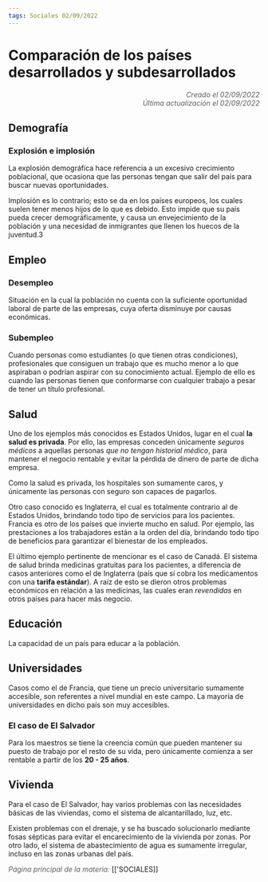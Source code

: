 ```yaml
---
tags: Sociales 02/09/2022
---
```


# Comparación de los países desarrollados y subdesarrollados
<div style="text-align: right; opacity: 0.7; font-style: italic;">Creado el 02/09/2022</div>
<div style="text-align: right; opacity: 0.7; font-style: italic;">Última actualización el 02/09/2022</div>

## Demografía

### Explosión e implosión
La explosión demográfica hace referencia a un excesivo crecimiento poblacional, que ocasiona que las personas tengan que salir del país para buscar nuevas oportunidades.

Implosión es lo contrario; esto se da en los países europeos, los cuales suelen tener menos hijos de lo que es debido. Esto impide que su país pueda crecer demográficamente, y causa un envejecimiento de la población y una necesidad de inmigrantes que llenen los huecos de la juventud.3

## Empleo

### Desempleo
Situación en la cual la población no cuenta con la suficiente oportunidad laboral de parte de las empresas, cuya oferta disminuye por causas económicas.

### Subempleo
Cuando personas como estudiantes (o que tienen otras condiciones), profesionales que consiguen un trabajo que es mucho menor a lo que aspiraban o podrían aspirar con su conocimiento actual.
Ejemplo de ello es cuando las personas tienen que conformarse con cualquier trabajo a pesar de tener un título profesional.

## Salud

Uno de los ejemplos más conocidos es Estados Unidos, lugar en el cual **la salud es privada**. Por ello, las empresas conceden únicamente *seguros médicos* a aquellas personas *que no tengan historial médico*, para mantener el negocio rentable y evitar la pérdida de dinero de parte de dicha empresa.

Como la salud es privada, los hospitales son sumamente caros, y únicamente las personas con seguro son capaces de pagarlos.

Otro caso conocido es Inglaterra, el cual es totalmente contrario al de Estados Unidos, brindando todo tipo de servicios para los pacientes. Francia es otro de los países que invierte mucho en salud. Por ejemplo, las prestaciones a los trabajadores están a la orden del día, brindando todo tipo de beneficios para garantizar el bienestar de los empleados.

El último ejemplo pertinente de mencionar es el caso de Canadá. El sistema de salud brinda medicinas gratuitas para los pacientes, a diferencia de casos anteriores como el de Inglaterra (país que sí cobra los medicamentos con una **tarifa estándar**).
A raíz de esto se dieron otros problemas económicos en relación a las medicinas, las cuales eran *revendidas* en otros países para hacer más negocio.

## Educación

La capacidad de un país para educar a la población.

## Universidades
Casos como el de Francia, que tiene un precio universitario sumamente accesible, son referentes a nivel mundial en este campo. La mayoría de universidades en dicho país son muy accesibles.

### El caso de El Salvador
Para los maestros se tiene la creencia común que pueden mantener su puesto de trabajo por el resto de su vida, pero únicamente comienza a ser rentable a partir de los **20 - 25 años**.

## Vivienda

Para el caso de El Salvador, hay varios problemas con las necesidades básicas de las viviendas, como el sistema de alcantarillado, luz, etc.

Existen problemas con el drenaje, y se ha buscado solucionarlo mediante fosas sépticas para evitar el encarecimiento de la vivienda por zonas.
Por otro lado, el sistema de abastecimiento de agua es sumamente irregular, incluso en las zonas urbanas del país.

<span style="opacity: 0.7; font-style: italic;">Página principal de la materia:</span> [['SOCIALES]]